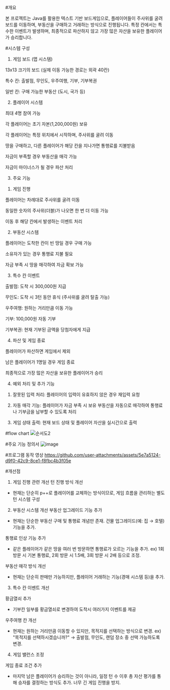 #개요 


본 프로젝트는 Java를 활용한 텍스트 기반 보드게임으로, 플레이어들이 주사위를 굴려 보드를 이동하며, 부동산을 구매하고 거래하는 방식으로 진행됩니다. 특정 칸에서는 특수한 이벤트가 발생하며, 최종적으로 파산하지 않고 가장 많은 자산을 보유한 플레이어가 승리합니다.

#시스템 구성

1) 게임 보드 (맵 시스템)

13x13 크기의 보드 (실제 이동 가능한 경로는 외곽 40칸)

특수 칸: 출발점, 무인도, 우주여행, 기부, 기부복권

일반 칸: 구매 가능한 부동산 (도시, 국가 등)

2) 플레이어 시스템

최대 4명 참여 가능

각 플레이어는 초기 자본(1,200,000원) 보유

각 플레이어는 특정 위치에서 시작하며, 주사위를 굴려 이동

땅을 구매하고, 다른 플레이어가 해당 칸을 지나가면 통행료를 지불받음

자금이 부족할 경우 부동산을 매각 가능

자금이 마이너스가 될 경우 파산 처리

3. 주요 기능

1) 게임 진행

플레이어는 차례대로 주사위를 굴려 이동

동일한 숫자의 주사위(더블)가 나오면 한 번 더 이동 가능

이동 후 해당 칸에서 발생하는 이벤트 처리

2) 부동산 시스템

플레이어는 도착한 칸이 빈 땅일 경우 구매 가능

소유자가 있는 경우 통행료 지불 필요

자금 부족 시 땅을 매각하여 자금 확보 가능

3) 특수 칸 이벤트

출발점: 도착 시 300,000원 지급

무인도: 도착 시 3턴 동안 휴식 (주사위를 굴려 탈출 가능)

우주여행: 원하는 거리만큼 이동 가능

기부: 100,000원 자동 기부

기부복권: 현재 기부된 금액을 당첨자에게 지급

4) 파산 및 게임 종료

플레이어가 파산하면 게임에서 제외

남은 플레이어가 1명일 경우 게임 종료

최종적으로 가장 많은 자산을 보유한 플레이어가 승리

4. 예외 처리 및 추가 기능

1) 잘못된 입력 처리: 플레이어의 입력이 유효하지 않은 경우 재입력 요청

2) 자동 매각 기능: 플레이어가 자금 부족 시 보유 부동산을 자동으로 매각하여 통행료나 기부금을 납부할 수 있도록 처리

3) 게임 상태 출력: 현재 보드 상태 및 플레이어 자산을 실시간으로 출력

#flow chart
![순서도2](https://github.com/user-attachments/assets/60afe36f-14d9-47ea-8e49-20be4fa0a5bd)

#주요 기능 정의서
![image](https://github.com/user-attachments/assets/d3fc9384-04db-4504-910a-bd4c42cb91b3)

#프로그램 동작 영상
https://github.com/user-attachments/assets/5e7a5124-d9f0-42c9-8ce1-f8fbc4b3f05e

#개선점
1. 게임 진행 관련 개선
턴 진행 방식 개선
- 현재는 단순히 p++로 플레이어를 교체하는 방식이므로, 게임 흐름을 관리하는 별도 턴 시스템 구성

2. 부동산 시스템 개선
부동산 업그레이드 기능 추가
- 현재는 단순한 부동산 구매 및 통행료 개념만 존재. 건물 업그레이드(예: 집 → 호텔) 기능을 추가.

통행료 인상 기능 추가
- 같은 플레이어가 같은 땅을 여러 번 방문하면 통행료가 오르는 기능을 추가.
ex) 1회 방문 시 기본 통행료, 2회 방문 시 1.5배, 3회 방문 시 2배 등으로 조정.

부동산 매각 방식 개선
- 현재는 단순히 판매만 가능하지만, 플레이어 거래하는 기능(경매 시스템 등)을 추가.

3. 특수 칸 이벤트 개선

황금열쇠 추가
- 기부칸 일부를 황금열쇠로 변경하여 도착시 여러가지 이벤트를 제공

우주여행 칸 개선
- 현재는 원하는 거리만큼 이동할 수 있지만, 목적지를 선택하는 방식으로 변경.
ex) "목적지를 선택하시겠습니까?" → 출발점, 무인도, 랜덤 장소 중 선택 가능하도록 변경.

4. 게임 밸런스 조정

게임 종료 조건 추가
- 마지막 남은 플레이어가 승리하는 것이 아니라, 일정 턴 수 이후 총 자산 평가를 통해 승자를 결정하는 방식도 추가. 너무 긴 게임 진행을 방지.

